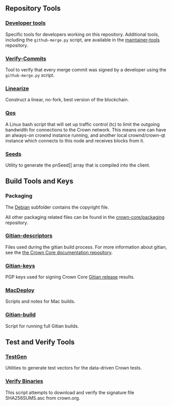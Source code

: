 Repository Tools
---------------------

### [Developer tools](/contrib/devtools) ###
Specific tools for developers working on this repository.
Additional tools, including the `github-merge.py` script, are available in the [maintainer-tools](https://github.com/crown-core/crown-maintainer-tools) repository.

### [Verify-Commits](/contrib/verify-commits) ###
Tool to verify that every merge commit was signed by a developer using the `github-merge.py` script.

### [Linearize](/contrib/linearize) ###
Construct a linear, no-fork, best version of the blockchain.

### [Qos](/contrib/qos) ###

A Linux bash script that will set up traffic control (tc) to limit the outgoing bandwidth for connections to the Crown network. This means one can have an always-on crownd instance running, and another local crownd/crown-qt instance which connects to this node and receives blocks from it.

### [Seeds](/contrib/seeds) ###
Utility to generate the pnSeed[] array that is compiled into the client.

Build Tools and Keys
---------------------

### Packaging ###
The [Debian](/contrib/debian) subfolder contains the copyright file.

All other packaging related files can be found in the [crown-core/packaging](https://github.com/crown-core/packaging) repository.

### [Gitian-descriptors](/contrib/gitian-descriptors) ###
Files used during the gitian build process. For more information about gitian, see the [the Crown Core documentation repository](https://github.com/crown-core/docs).

### [Gitian-keys](/contrib/gitian-keys)
PGP keys used for signing Crown Core [Gitian release](/doc/release-process.md) results.

### [MacDeploy](/contrib/macdeploy) ###
Scripts and notes for Mac builds.

### [Gitian-build](/contrib/gitian-build.py) ###
Script for running full Gitian builds.

Test and Verify Tools
---------------------

### [TestGen](/contrib/testgen) ###
Utilities to generate test vectors for the data-driven Crown tests.

### [Verify Binaries](/contrib/verifybinaries) ###
This script attempts to download and verify the signature file SHA256SUMS.asc from crown.org.
